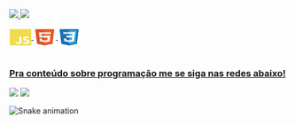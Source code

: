 <div>
  <a href="https://github.com/guifferrari">
  <img height="180em" src="https://github-readme-stats.vercel.app/api?username=guifferrari&show_icons=true&theme=tokyonight&include_all_commits=true&count_private=true"/>
  <img height="180em" src="https://github-readme-stats.vercel.app/api/top-langs/?username=guifferrari&layout=compact&langs_count=6&theme=tokyonight"/>
</div>
<div style="display: inline_block"><br>
  <img align="center" alt="Js" height="30" width="40" src="https://raw.githubusercontent.com/devicons/devicon/master/icons/javascript/javascript-plain.svg">
  <img align="center" alt="HTML" height="30" width="40" src="https://raw.githubusercontent.com/devicons/devicon/master/icons/html5/html5-original.svg">
  <img align="center" alt="CSS" height="30" width="40" src="https://raw.githubusercontent.com/devicons/devicon/master/icons/css3/css3-original.svg">
</div>
 
 <br>
 
  ### Pra conteúdo sobre programação me se siga nas redes abaixo!
 
<div> 
  
  <a href="https://instagram.com/guifferrari_" target="_blank"><img src="https://img.shields.io/badge/-Instagram-%23E4405F?style=for-the-badge&logo=instagram&logoColor=white" target="_blank"></a>
  <a href = "mailto:guilherme_fri@hotmail.com"><img src="https://img.shields.io/badge/Hotmail-%23333?style=for-the-badge&logo=mail&logoColor=white" target="_blank"></a>
 
  ![Snake animation](https://github.com/guifferrari/guifferrari/blob/output/github-contribution-grid-snake.svg)

</div>
